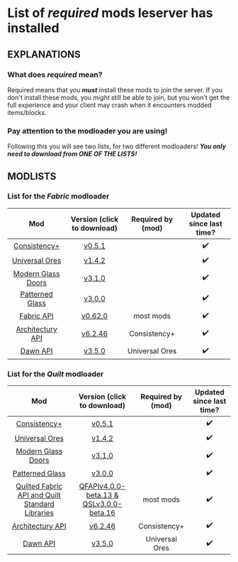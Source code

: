# List of *required* mods leserver has installed

## EXPLANATIONS

### What does *required* mean?

Required means that you ***must*** install these mods to join the server. If you don't install these mods, you *might* still be able to join, but you won't get the full experience and your client may crash when it encounters modded items/blocks.

### Pay attention to the modloader you are using!

Following this you will see two lists, for two different modloaders! ***You only need to download from ONE OF THE LISTS!***

## MODLISTS

### List for the *Fabric* modloader

Mod | Version (click to download) | Required by (mod) | Updated since last time?
:---: | :---: | :---: | :---:
[Consistency+](https://modrinth.com/mod/consistencyplus) | [v0.5.1](https://cdn.modrinth.com/data/nDHcEOt3/versions/8m4kuYXT/consistency_plus-fabric-0.5.1%2B1.19.2.jar) |  | ✔️
[Universal Ores](https://modrinth.com/mod/universal_ores) | [v1.4.2](https://cdn.modrinth.com/data/68kWHuUF/versions/1.4.2/universal_ores-1.4.2.jar) |  | ✔️
[Modern Glass Doors](https://www.curseforge.com/minecraft/mc-mods/modern-glass-doors) | [v3.1.0](https://www.curseforge.com/minecraft/mc-mods/modern-glass-doors/download/3930159) |  | ✔️
[Patterned Glass](https://www.curseforge.com/minecraft/mc-mods/patterned-glass) | [v3.0.0](https://www.curseforge.com/minecraft/mc-mods/patterned-glass/download/3826703) |  | ✔️
[Fabric API](https://modrinth.com/mod/fabric-api) | [v0.62.0](https://cdn.modrinth.com/data/P7dR8mSH/versions/uLpYu4FP/fabric-api-0.62.0%2B1.19.2.jar) | most mods | ✔️
[Architectury API](https://www.curseforge.com/minecraft/mc-mods/architectury-api) | [v6.2.46](https://www.curseforge.com/minecraft/mc-mods/architectury-api/download/3984016/file) | Consistency+ | ✔️
[Dawn API](https://modrinth.com/mod/dawn) | [v3.5.0](https://cdn.modrinth.com/data/meZK2DCX/versions/3.5.0/dawn-3.5.0.jar) | Universal Ores | ✔️

### List for the *Quilt* modloader

Mod | Version (click to download) | Required by (mod) | Updated since last time?
:---: | :---: | :---: | :---:
[Consistency+](https://modrinth.com/mod/consistencyplus) | [v0.5.1](https://cdn.modrinth.com/data/nDHcEOt3/versions/8m4kuYXT/consistency_plus-fabric-0.5.1%2B1.19.2.jar) |  | ✔️
[Universal Ores](https://modrinth.com/mod/universal_ores) | [v1.4.2](https://cdn.modrinth.com/data/68kWHuUF/versions/1.4.2/universal_ores-1.4.2.jar) |  | ✔️
[Modern Glass Doors](https://www.curseforge.com/minecraft/mc-mods/modern-glass-doors) | [v3.1.0](https://www.curseforge.com/minecraft/mc-mods/modern-glass-doors/download/3930159) |  | ✔️
[Patterned Glass](https://www.curseforge.com/minecraft/mc-mods/patterned-glass) | [v3.0.0](https://www.curseforge.com/minecraft/mc-mods/patterned-glass/download/3826703) |  | ✔️
[Quilted Fabric API and Quilt Standard Libraries](https://modrinth.com/mod/qsl) | [QFAPIv4.0.0-beta.13 & QSLv3.0.0-beta.16](https://cdn.modrinth.com/data/qvIfYCYJ/versions/RMRJccdH/quilted-fabric-api-4.0.0-beta.13%2B0.62.0-1.19.2.jar) | most mods | ✔️
[Architectury API](https://www.curseforge.com/minecraft/mc-mods/architectury-api) | [v6.2.46](https://www.curseforge.com/minecraft/mc-mods/architectury-api/download/3984016/file) | Consistency+ | ✔️
[Dawn API](https://modrinth.com/mod/dawn) | [v3.5.0](https://cdn.modrinth.com/data/meZK2DCX/versions/3.5.0/dawn-3.5.0.jar) | Universal Ores | ✔️
